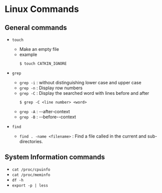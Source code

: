 # Linux Commands

## General commands

- `touch`
    - Make an empty file
    - example
        ```
        $ touch CATKIN_IGNORE
        ```

- `grep`
    - `grep -i` : without distinguishing lower case and upper case
    - `grep -n` : Display row numbers
    - `grep -C` : Display the searched word with lines before and after
        ```
        $ grep -C <line number> <word>
        ```
    - `grep -A` : --after-context
    - `grep -B` : --before--context

- `find`
    - `find . -name <filename>` : Find a file called <filename> in the current and sub-directories.

## System Information commands

- `cat /proc/cpuinfo`
- `cat /proc/meminfo`
- `df -h`
- `export -p | less`